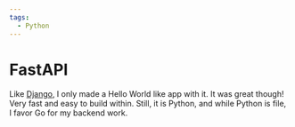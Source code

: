 ```yaml
---
tags:
  - Python
---
```


# FastAPI

Like [Django](/docs/skills/python/fastapi.md), I only made a Hello World like app with it. It was great though! Very fast
and easy to build within. Still, it is Python, and while Python is file, I favor Go for my backend work.
